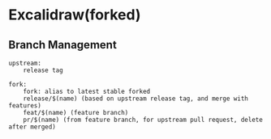 # Excalidraw(forked)

## Branch Management

```
upstream:
    release tag

fork:
    fork: alias to latest stable forked
    release/$(name) (based on upstream release tag, and merge with features)
    feat/$(name) (feature branch)
    pr/$(name) (from feature branch, for upstream pull request, delete after merged)
```

